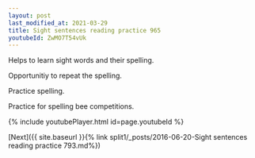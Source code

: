 ```yaml
---
layout: post
last_modified_at: 2021-03-29
title: Sight sentences reading practice 965
youtubeId: ZwMO7T54vUk
---
```

 
 
Helps to learn sight words and their spelling.

Opportunitiy to repeat the spelling. 

Practice spelling. 
 
Practice for spelling bee competitions. 
 
{% include youtubePlayer.html id=page.youtubeId %}
 
 

[Next]({{ site.baseurl }}{% link  split1/_posts/2016-06-20-Sight sentences reading practice 793.md%})
 
